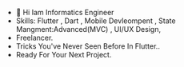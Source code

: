 - 👋 Hi Iam Informatics Engineer
- Skills: Flutter , Dart , Mobile Devleompent , State Mangment:Advanced(MVC) , UI/UX Design,
- Freelancer.
- Tricks You've Never Seen Before In Flutter..
- Ready For Your Next Project.  
<!---
YK333cf1/YK333cf1 is a ✨ special ✨ repository because its `README.md` (this file) appears on your GitHub profile.
You can click the Preview link to take a look at your changes.
--->
